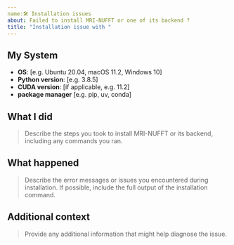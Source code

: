 ```yaml
---
name:🛠️ Installation issues
about: Failed to install MRI-NUFFT or one of its backend ?
title: "Installation issue with "
---
```


<!-- Please fill out the following sections to help us understand your issue. 

Before submitting, please ensure that you have read the installation guidelines:
https://mind-inria.github.io/mri-nufft/getting_started.html
-->


## My System
 - **OS**: [e.g. Ubuntu 20.04, macOS 11.2, Windows 10]
 - **Python version**: [e.g. 3.8.5]
 - **CUDA version**: [if applicable, e.g. 11.2]
 - **package manager** [e.g. pip, uv, conda]

## What I did
> Describe the steps you took to install MRI-NUFFT or its backend, including any commands you ran.

## What happened
> Describe the error messages or issues you encountered during installation. If possible, include the full output of the installation command.

## Additional context
> Provide any additional information that might help diagnose the issue. 
